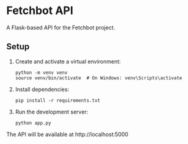 # Fetchbot API

A Flask-based API for the Fetchbot project.

## Setup

1. Create and activate a virtual environment:
   ```
   python -m venv venv
   source venv/bin/activate  # On Windows: venv\Scripts\activate
   ```

2. Install dependencies:
   ```
   pip install -r requirements.txt
   ```

3. Run the development server:
   ```
   python app.py
   ```

The API will be available at http://localhost:5000